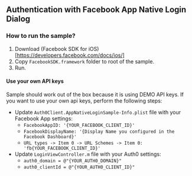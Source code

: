 ## Authentication with Facebook App Native Login Dialog

### How to run the sample?

1. Download (Facebook SDK for iOS)[https://developers.facebook.com/docs/ios/]
2. Copy `FacebookSDK.framework` folder to root of the sample.
3. Run.

#### Use your own API keys
Sample should work out of the box because it is using DEMO API keys. If you want to use your own api keys, perform the following steps:

* Update `Auth0Client.AppNativeLoginSample-Info.plist` file with your Facebook App settings:
	* `FacebookAppID: '{YOUR_FACEBOOK_CLIENT_ID}'`
	* `FacebookDisplayName: '{Display Name you configured in the Facebook Dashboard}'`
	* `URL types -> Item 0 -> URL Schemes -> Item 0: 'fb{YOUR_FACEBOOK_CLIENT_ID}'`
* Update `LoginViewController.m` file with your Auth0 settings:
	* `auth0_domain = @"{YOUR_AUTH0_DOMAIN}"`
	* `auth0_clientId = @"{YOUR_AUTH0_CLIENT_ID}"`
